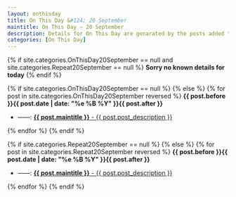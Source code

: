 ```yaml
---
layout: onthisday
title: On This Day &#124; 20 September
maintitle: On This Day — 20 September
description: Details for On This Day are genarated by the posts added to the website so the content is subject to changes/updates over time.
categories: [On This Day]
---
```


{% if site.categories.OnThisDay20September == null and site.categories.Repeat20September == null %}
<strong>Sorry no known details for today</strong>
{% endif %}

{% if site.categories.OnThisDay20September == null %}
{% else %}
{% for post in site.categories.OnThisDay20September reversed %}
<strong>{{ post.before }}{{ post.date | date: "%e %B %Y" }}{{ post.after }}</strong>
<ul>
<li> ——: <a href="{{ post.url }}"><strong>{{ post.maintitle }}</strong> - {{ post.post_description }}</a></li>
</ul>
{% endfor %}
{% endif %}

{% if site.categories.Repeat20September == null %}
{% else %}
{% for post in site.categories.Repeat20September reversed %}
<strong>{{ post.before }}{{ post.date | date: "%e %B %Y" }}{{ post.after }}</strong>
<ul>
<li> ——: <a href="{{ post.url }}"><strong>{{ post.maintitle }}</strong> - {{ post.post_description }}</a></li>
</ul>
{% endfor %}
{% endif %}

